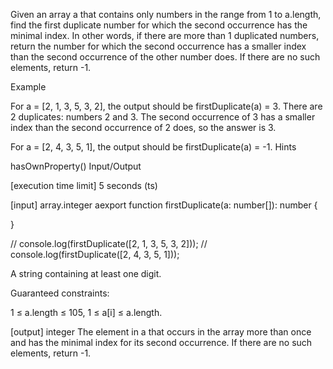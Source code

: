 Given an array a that contains only numbers in the range from 1 to a.length, find the first duplicate number for which the second occurrence has the minimal index. In other words, if there are more than 1 duplicated numbers, return the number for which the second occurrence has a smaller index than the second occurrence of the other number does. If there are no such elements, return -1.

Example

For a = [2, 1, 3, 5, 3, 2], the output should be firstDuplicate(a) = 3.
There are 2 duplicates: numbers 2 and 3. The second occurrence of 3 has a smaller index than the second occurrence of 2 does, so the answer is 3.

For a = [2, 4, 3, 5, 1], the output should be firstDuplicate(a) = -1.
Hints

hasOwnProperty()
Input/Output

[execution time limit] 5 seconds (ts)

[input] array.integer aexport function firstDuplicate(a: number[]): number {

}

// console.log(firstDuplicate([2, 1, 3, 5, 3, 2]));
// console.log(firstDuplicate([2, 4, 3, 5, 1]));

A string containing at least one digit.

Guaranteed constraints:

1 ≤ a.length ≤ 105, 1 ≤ a[i] ≤ a.length.

[output] integer The element in a that occurs in the array more than once and has the minimal index for its second occurrence. If there are no such elements, return -1.